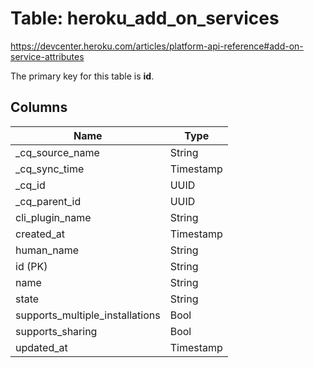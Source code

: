 # Table: heroku_add_on_services

https://devcenter.heroku.com/articles/platform-api-reference#add-on-service-attributes

The primary key for this table is **id**.


## Columns
| Name          | Type          |
| ------------- | ------------- |
|_cq_source_name|String|
|_cq_sync_time|Timestamp|
|_cq_id|UUID|
|_cq_parent_id|UUID|
|cli_plugin_name|String|
|created_at|Timestamp|
|human_name|String|
|id (PK)|String|
|name|String|
|state|String|
|supports_multiple_installations|Bool|
|supports_sharing|Bool|
|updated_at|Timestamp|